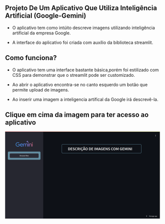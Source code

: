 ## Projeto De Um Aplicativo Que Utiliza Inteligência Artificial (Google-Gemini)

+ O aplicativo tem como intúito descreve imagens utilizando inteligência artificial da empresa Google.
    
+ A interface do aplicativo foi criada com auxílio da biblioteca streamlit.

## Como funciona?

+ O aplicativo tem uma interface bastante básica,porém foi estilizado com CSS para demonstrar que o streamlit pode ser customizado.
    
+ Ao abrir o aplicativo encontra-se no canto esquerdo um botão que permite upload de imagens.

+ Ao inserir uma imagem a inteligencia artifical da Google irá descrevê-la. 

## Clique em cima da imagem para ter acesso ao aplicativo


[![DESCRIÇÂO DE IMAGENS COM INTELIGÊNCIA ARTIFICIAL](Captura%20de%20tela_2024-08-02_09-31-42.png)](https://descreve-imagem.streamlit.app/)
